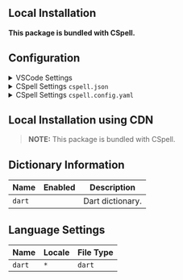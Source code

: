 ## Local Installation

**This package is bundled with CSpell.**

## Configuration

<details>
<summary>VSCode Settings</summary>

Add the following to your VSCode settings:

**`.vscode/settings.json`**

```jsonc
{
  "cSpell.dictionaries": ["dart"],
}
```

</details>

<details>
<summary>CSpell Settings <code>cspell.json</code></summary>

**`cspell.json`**

```jsonc
{
  "dictionaries": ["dart"],
}
```

</details>

<details>
<summary>CSpell Settings <code>cspell.config.yaml</code></summary>

**`cspell.config.yaml`**

```yaml
dictionaries:
  - dart
```

</details>

## Local Installation using CDN

> **NOTE:** This package is bundled with CSpell.

## Dictionary Information

| Name   | Enabled | Description      |
| ------ | ------- | ---------------- |
| `dart` |         | Dart dictionary. |

## Language Settings

| Name   | Locale | File Type |
| ------ | ------ | --------- |
| `dart` | `*`    | `dart`    |
